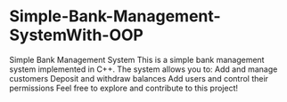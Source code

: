 # Simple-Bank-Management-SystemWith-OOP
 Simple Bank Management System This is a simple bank management system implemented in C++. The system allows you to:  Add and manage customers Deposit and withdraw balances Add users and control their permissions Feel free to explore and contribute to this project!
